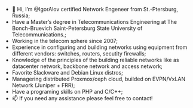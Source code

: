 - 👋 Hi, I’m @IgorAlov certified Network Engeneer from St.-Ptersburg, Russia;
- Have a Master’s degree in Telecommunications Engineering at The Bonch-Bruevich Saint-Petersburg State University of Telecommunications.;
- Working in the telecom sphere since 2007;
- Experience in configuring and building networks using equipment from different vendors: switches, routers, secutity firewalls;
- Knowledge of the principles of the building reliable networks like as datacenter network, backbone network and access network;
- Favorite Slackware and Debian Linux distros;
- Managering distributed Proxmox/ceph cloud, builded on EVPN/VxLAN Network (Juniper + FRR);
- Have a programing skills on PHP and C/C++;
- 📫 If you need any assistance please feel free to contact!

<!---
IgorAlov/IgorAlov is a ✨ special ✨ repository because its `README.md` (this file) appears on your GitHub profile.
You can click the Preview link to take a look at your changes.
--->
